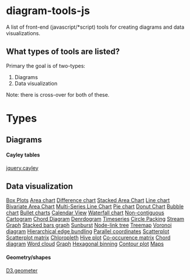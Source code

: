 # diagram-tools-js
A list of front-end (javascript/*script) tools for creating diagrams and data visualizations.

## What types of tools are listed?

Primary the goal is of two-types:
1. Diagrams
2. Data visualization

Note: there is cross-over for both of these.

# Types

## Diagrams

#### Cayley tables
[jquery.cayley](https://github.com/christabor/jquery.cayley/)

## Data visualization
[Box Plots](https://github.com/mbostock/d3/wiki/Gallery)
[Area chart](https://github.com/mbostock/d3/wiki/Gallery)
[Difference chart](https://github.com/mbostock/d3/wiki/Gallery)
[Stacked Area Chart](https://github.com/mbostock/d3/wiki/Gallery)
[Line chart](https://github.com/mbostock/d3/wiki/Gallery)
[Bivariate Area Chart](https://github.com/mbostock/d3/wiki/Gallery)
[Multi-Series Line Chart](https://github.com/mbostock/d3/wiki/Gallery)
[Pie chart](https://github.com/mbostock/d3/wiki/Gallery)
[Donut Chart](https://github.com/mbostock/d3/wiki/Gallery)
[Bubble chart](https://github.com/mbostock/d3/wiki/Gallery)
[Bullet charts](https://github.com/mbostock/d3/wiki/Gallery)
[Calendar View](https://github.com/mbostock/d3/wiki/Gallery)
[Waterfall chart](https://github.com/mbostock/d3/wiki/Gallery)
[Non-contiguous Cartogram](https://github.com/mbostock/d3/wiki/Gallery)
[Chord Diagram](https://github.com/mbostock/d3/wiki/Gallery)
[Denrdogram](https://github.com/mbostock/d3/wiki/Gallery)
[Timeseries](https://github.com/mbostock/d3/wiki/Gallery)
[Circle Packing](https://github.com/mbostock/d3/wiki/Gallery)
[Stream Graph](https://github.com/mbostock/d3/wiki/Gallery)
[Stacked bars graph](https://github.com/mbostock/d3/wiki/Gallery)
[Sunburst](https://github.com/mbostock/d3/wiki/Gallery)
[Node-link tree](https://github.com/mbostock/d3/wiki/Gallery)
[Treemap](https://github.com/mbostock/d3/wiki/Gallery)
[Voronoi diagram](https://github.com/mbostock/d3/wiki/Gallery)
[Hierarchical edge bundling](https://github.com/mbostock/d3/wiki/Gallery)
[Parallel coordinates](https://github.com/mbostock/d3/wiki/Gallery)
[Scatterplot](https://github.com/mbostock/d3/wiki/Gallery)
[Scatterplot matrix](https://github.com/mbostock/d3/wiki/Gallery)
[Chloropleth](https://github.com/mbostock/d3/wiki/Gallery)
[Hive plot](https://github.com/mbostock/d3/wiki/Gallery)
[Co-occurence matrix](https://github.com/mbostock/d3/wiki/Gallery)
[Chord diagram](https://github.com/mbostock/d3/wiki/Gallery)
[Word cloud](https://github.com/mbostock/d3/wiki/Gallery)
[Graph](https://github.com/mbostock/d3/wiki/Gallery)
[Hexagonal binning](https://github.com/mbostock/d3/wiki/Gallery)
[Contour plot](https://github.com/mbostock/d3/wiki/Gallery)
[Maps](https://github.com/mbostock/d3/wiki/Gallery)

#### Geometry/shapes
[D3.geometer](https://github.com/christabor/d3.geometer)
